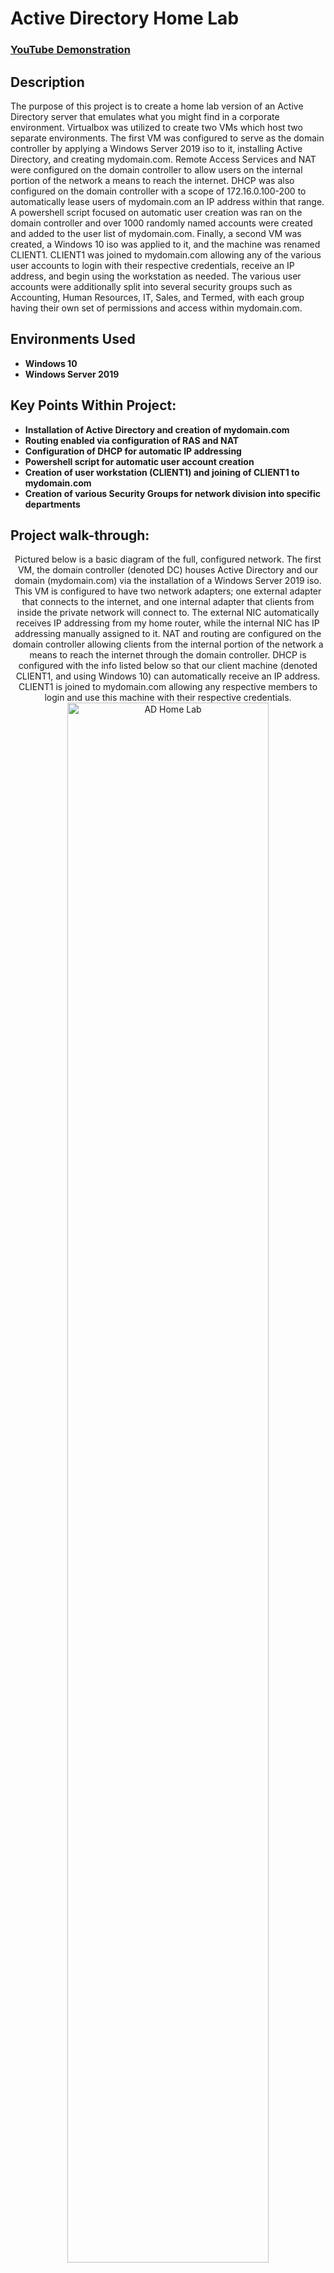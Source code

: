 <h1>Active Directory Home Lab</h1>

 ### [YouTube Demonstration](https://youtu.be/7eJexJVCqJo)

<h2>Description</h2>
The purpose of this project is to create a home lab version of an Active Directory server that emulates what you might find in a corporate environment. Virtualbox was utilized to create two VMs which host two separate environments. The first VM was configured to serve as the domain controller by applying a Windows Server 2019 iso to it, installing Active Directory, and creating mydomain.com. Remote Access Services and NAT were configured on the domain controller to allow users on the internal portion of the network a means to reach the internet. DHCP was also configured on the domain controller with a scope of 172.16.0.100-200 to automatically lease users of mydomain.com an IP address within that range. A powershell script focused on automatic user creation was ran on the domain controller and over 1000 randomly named accounts were created and added to the user list of mydomain.com. Finally, a second VM was created, a Windows 10 iso was applied to it, and the machine was renamed CLIENT1. CLIENT1 was joined to mydomain.com allowing any of the various user accounts to login with their respective credentials, receive an IP address, and begin using the workstation as needed. The various user accounts were additionally split into several security groups such as Accounting, Human Resources, IT, Sales, and Termed, with each group having their own set of permissions and access within mydomain.com.
<br />


<h2>Environments Used </h2>

- <b>Windows 10</b>
- <b>Windows Server 2019</b> 

<h2>Key Points Within Project: </h2>

- <b>Installation of Active Directory and creation of mydomain.com</b>
- <b>Routing enabled via configuration of RAS and NAT</b>
- <b>Configuration of DHCP for automatic IP addressing</b>
- <b>Powershell script for automatic user account creation</b>
- <b>Creation of user workstation (CLIENT1) and joining of CLIENT1 to mydomain.com</b>
- <b>Creation of various Security Groups for network division into specific departments</b>

<h2>Project walk-through:</h2>

<p align="center">
Pictured below is a basic diagram of the full, configured network. The first VM, the domain controller (denoted DC) houses Active Directory and our domain (mydomain.com) via the installation of a Windows Server 2019 iso. This VM is configured to have two network adapters; one external adapter that connects to the internet, and one internal adapter that clients from inside the private network will connect to. The external NIC automatically receives IP addressing from my home router, while the internal NIC has IP addressing manually assigned to it. NAT and routing are configured on the domain controller allowing clients from the internal portion of the network a means to reach the internet through the domain controller. DHCP is configured with the info listed below so that our client machine (denoted CLIENT1, and using Windows 10) can automatically receive an IP address. CLIENT1 is joined to mydomain.com allowing any respective members to login and use this machine with their respective credentials. <br/>
<img src="https://i.imgur.com/2BNq92C.png" height="80%" width="80%" alt="AD Home Lab"/>
<br />
<br />

<p align="center">
Viewing the dashboard of AD server manager and all configured services on the domain controller:  <br/>
<img src="https://i.imgur.com/G095HKu.png" height="80%" width="80%" alt="AD Home Lab"/>
<br />
<br />

<p align="center">
DHCP enabled but still needs configuring: <br/>
<img src="https://i.imgur.com/kt0HOxz.png" height="80%" width="80%" alt="AD Home Lab"/>
<br />
<br />

<p align="center">
DHCP configured with scope 172.16.0.100-200:  <br/>
<img src="https://i.imgur.com/yv9jrfE.png" height="80%" width="80%" alt="AD Home Lab"/>
<br />
<br />

<p align="center">
The powershell user creation script used to create 1k+ accounts:  <br/>
<img src="https://i.imgur.com/wzeD7oU.png" height="80%" width="80%" alt="AD Home Lab"/>
<br />
<br />

<p align="center">
Automatic account creation in action:  <br/>
<img src="https://i.imgur.com/PLMNy8x.png" height="80%" width="80%" alt="AD Home Lab"/>
<br />
<br />

<p align="center">
1051 total users after running script:  <br/>
<img src="https://i.imgur.com/jEC9dtO.png" height="80%" width="80%" alt="AD Home Lab"/>
<br />
<br />

<p align="center">
CLIENT1 created, joined to mydomain.com and automatically receiving IP address, subnet mask, default gateway, etc:  <br/>
<img src="https://i.imgur.com/uwAzTd3.png" height="80%" width="80%" alt="Disk Sanitization Steps"/>
<br />
<br />

<p align="center">
CLIENT1 showing on the domain controller as a result of being joined to mydomain.com:  <br/>
<img src="https://i.imgur.com/W93VU7w.png" height="80%" width="80%" alt="Disk Sanitization Steps"/>
<br />
<br />

<p align="center">
CSwisher, the random user account I chose to login to CLIENT1 with and test DHCP:  <br/>
<img src="https://i.imgur.com/ULPBkFa.png" height="80%" width="80%" alt="Disk Sanitization Steps"/>
<br />
<br />

<p align="center">
CSwisher logging in on CLIENT1:  <br/>
<img src="https://i.imgur.com/lmi0yr5.png" height="80%" width="80%" alt="Disk Sanitization Steps"/>
<br />
<br />

<p align="center">
CSwisher logged in on CLIENT1, command line shows CSwisher as a member of mydomain.com:  <br/>
<img src="https://i.imgur.com/WvLOmk0.png" height="80%" width="80%" alt="Disk Sanitization Steps"/>
<br />
<br />

<p align="center">
Back on the domain controller with DHCP showing an IP address leased to CLIENT1 following CSwisher's login:  <br/>
<img src="https://i.imgur.com/4Zq8cfK.png" height="80%" width="80%" alt="Disk Sanitization Steps"/>
<br />
<br />

<p align="center">
Active Directory control pane featuring the addition of the various security groups:  <br/>
<img src="https://i.imgur.com/dkKYubG.png" height="80%" width="80%" alt="Disk Sanitization Steps"/>
</p>

<!--
 ```diff
- text in red
+ text in green
! text in orange
# text in gray
@@ text in purple (and bold)@@
```
--!>
